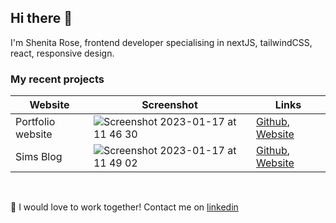 ## Hi there 👋

I'm Shenita Rose, frontend developer specialising in nextJS, tailwindCSS, react, responsive design.

### My recent projects
| Website | Screenshot  | Links  |
| ------- | --- | --- |
| Portfolio website | ![Screenshot 2023-01-17 at 11 46 30](https://user-images.githubusercontent.com/89140305/212891127-9b0a2168-cc91-42a8-a82e-c3aa8a71cad0.png) | [Github](https://github.com/ShenitaRose/rhoses-blog), [Website](https://shenita.dev) |
| Sims Blog | ![Screenshot 2023-01-17 at 11 49 02](https://user-images.githubusercontent.com/89140305/212891605-f46aff17-f828-4fe3-acdf-2a0e3de07716.png) | [Github](https://github.com/ShenitaRose/rhoses-blog), [Website](https://shenita.dev) |

<br />

💌 I would love to work together! Contact me on [linkedin](https://www.linkedin.com/in/shenita-rose-84b669188/)
